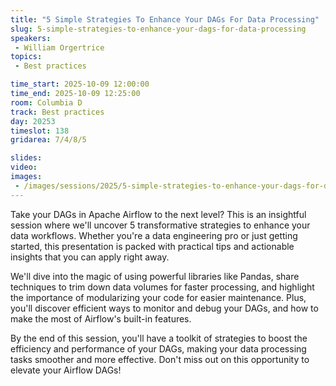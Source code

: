 ```yaml
---
title: "5 Simple Strategies To Enhance Your DAGs For Data Processing"
slug: 5-simple-strategies-to-enhance-your-dags-for-data-processing
speakers:
 - William Orgertrice
topics:
 - Best practices

time_start: 2025-10-09 12:00:00
time_end: 2025-10-09 12:25:00
room: Columbia D
track: Best practices
day: 20253
timeslot: 138
gridarea: 7/4/8/5

slides:
video: 
images:
 - /images/sessions/2025/5-simple-strategies-to-enhance-your-dags-for-data-processing.png
---
```


Take your DAGs in Apache Airflow to the next level? This is an insightful session where we'll uncover 5 transformative strategies to enhance your data workflows. Whether you're a data engineering pro or just getting started, this presentation is packed with practical tips and actionable insights that you can apply right away.

We'll dive into the magic of using powerful libraries like Pandas, share techniques to trim down data volumes for faster processing, and highlight the importance of modularizing your code for easier maintenance. Plus, you'll discover efficient ways to monitor and debug your DAGs, and how to make the most of Airflow's built-in features.

By the end of this session, you'll have a toolkit of strategies to boost the efficiency and performance of your DAGs, making your data processing tasks smoother and more effective. Don't miss out on this opportunity to elevate your Airflow DAGs!